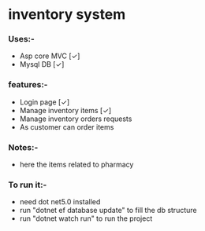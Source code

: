 # inventory system
### Uses:-
* Asp core MVC [&check;]
* Mysql DB [&check;]

### features:-
* Login page [&check;]
* Manage inventory items [&check;]
* Manage inventory orders requests
* As customer can order items

### Notes:-
* here the items related to pharmacy 


### To run it:-
* need dot net5.0 installed
* run "dotnet ef database update" to fill the db structure
* run "dotnet watch run" to run the project

